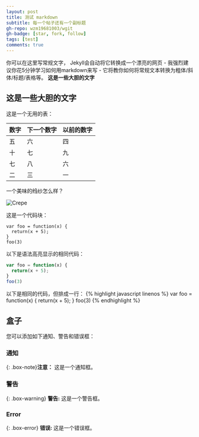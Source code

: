 ```yaml
---
layout: post
title: 测试 markdown
subtitle: 每一个帖子还有一个副标题
gh-repo: wzm19681003/wgit
gh-badge: [star, fork, follow]
tags: [test]
comments: true
---
```


你可以在这里写常规文字， Jekyll会自动将它转换成一个漂亮的网页 - 我强烈建议你花5分钟学习如何用markdown来写 - 它将教你如何将常规文本转换为粗体/斜体/标题/表格等。
**这是一些大胆的文字**

## 这是一些大胆的文字

这是一个无用的表：

| 数字 | 下一个数字 | 以前的数字 |
| :------ |:--- | :--- |
| 五 | 六 | 四 |
| 十 | 七 | 九 |
| 七 | 八 | 六 |
| 二 | 三 | 一 |


一个美味的绉纱怎么样？

![Crepe](https://s3-media3.fl.yelpcdn.com/bphoto/cQ1Yoa75m2yUFFbY2xwuqw/348s.jpg)

这是一个代码块：

~~~
var foo = function(x) {
  return(x + 5);
}
foo(3)
~~~

以下是语法高亮显示的相同代码：

```javascript
var foo = function(x) {
  return(x + 5);
}
foo(3)
```

以下是相同的代码，但排成一行：
{% highlight javascript linenos %}
var foo = function(x) {
  return(x + 5);
}
foo(3)
{% endhighlight %}

## 盒子
您可以添加如下通知、警告和错误框：

### 通知

{: .box-note}**注意：** 这是一个通知框。

### 警告

{: .box-warning}
**警告:** 这是一个警告框。

### Error

{: .box-error}
**错误:** 这是一个错误框。
